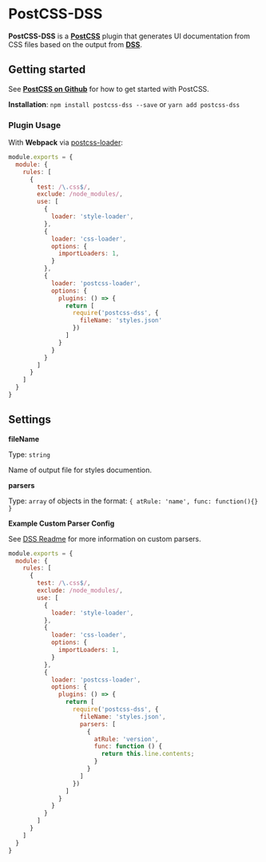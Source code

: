# PostCSS-DSS

**PostCSS-DSS** is a **[PostCSS](http://postcss.org/)** plugin that generates UI documentation from CSS files based on the output from **[DSS](https://github.com/darcyclarke/dss)**.

## Getting started
See **[PostCSS on Github](https://github.com/postcss/postcss)** for how to get started with PostCSS.

**Installation**: `npm install postcss-dss --save`  or `yarn add postcss-dss`

### Plugin Usage

With **Webpack** via [postcss-loader](https://github.com/postcss/postcss-loader):

```javascript
module.exports = {
  module: {
    rules: [
      {
        test: /\.css$/,
        exclude: /node_modules/,
        use: [
          {
            loader: 'style-loader',
          },
          {
            loader: 'css-loader',
            options: {
              importLoaders: 1,
            }
          },
          {
            loader: 'postcss-loader',
            options: {
              plugins: () => {
                return [
                  require('postcss-dss', {
                    fileName: 'styles.json'
                  })
                ]
              }
            }
          }
        ]
      }
    ]
  }
}
```

## Settings
**fileName**

Type: `string`

Name of output file for styles documention.

**parsers**

Type: `array` of objects in the format: `{
  atRule: 'name',
  func: function(){}
}`

**Example Custom Parser Config**

See [DSS Readme](https://github.com/DSSWG/DSS) for more information on custom parsers.

```javascript
module.exports = {
  module: {
    rules: [
      {
        test: /\.css$/,
        exclude: /node_modules/,
        use: [
          {
            loader: 'style-loader',
          },
          {
            loader: 'css-loader',
            options: {
              importLoaders: 1,
            }
          },
          {
            loader: 'postcss-loader',
            options: {
              plugins: () => {
                return [
                  require('postcss-dss', {
                    fileName: 'styles.json',
                    parsers: [
                      {
                        atRule: 'version',
                        func: function () {
                          return this.line.contents;
                        }
                      }
                    ]
                  })
                ]
              }
            }
          }
        ]
      }
    ]
  }
}
```
